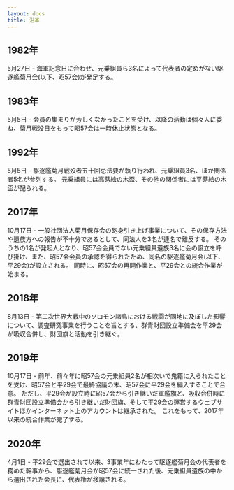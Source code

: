```yaml
---
layout: docs
title: 沿革
---
```


## 1982年
5月27日 - 海軍記念日に合わせ、元乗組員ら3名によって代表者の定めがない駆逐艦菊月会(以下、昭57会)が発足する。

## 1983年
5月5日 - 会員の集まりが芳しくなかったことを受け、以降の活動は個々人に委ね、菊月戦没日をもって昭57会は一時休止状態となる。

## 1992年
5月5日 - 駆逐艦菊月戦歿者五十回忌法要が執り行われ、元乗組員3名、ほか関係者5名が参列する。
元乗組員には高蒔絵の木盃、その他の関係者には平蒔絵の木盃が配られる。

## 2017年
10月17日 - 一般社団法人菊月保存会の砲身引き上げ事業について、その保存方法や遺族方への報告が不十分であるとして、同法人を3名が連名で離反する。
そのうちの1名が発起人となり、昭57会会員でない元乗組員遺族3名に会の設立を呼び掛け、また、昭57会会員の承認を得られたため、同名の駆逐艦菊月会(以下、平29会)が設立される。
同時に、昭57会の再開作業と、平29会との統合作業が始まる。

## 2018年
8月13日 - 第二次世界大戦中のソロモン諸島における戦闘が同地に及ぼした影響について、調査研究事業を行うことを旨とする、群青財団設立準備会を平29会が吸収合併し、財団旗と活動を引き継ぐ。

## 2019年
10月17日 - 前年、前々年に昭57会の元乗組員2名が相次いで鬼籍に入られたことを受け、昭57会と平29会で最終協議の末、昭57会に平29会を編入することで合意。
ただし、平29会が設立時に昭57会から引き継いだ軍艦旗と、吸収合併時に群青財団設立準備会から引き継いだ財団旗、そして平29会の運営するウェブサイトほかインターネット上のアカウントは継承された。
これをもって、2017年以来の統合作業が完了する。

## 2020年
4月1日 - 平29会で選出されて以来、3事業年にわたって駆逐艦菊月会の代表者を務めた幹事から、駆逐艦菊月会が昭57会に統一された後、元乗組員遺族の中から選出された会長に、代表権が移譲される。
